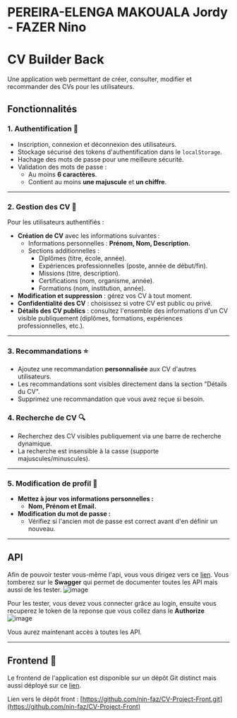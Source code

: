 # PEREIRA-ELENGA MAKOUALA Jordy - FAZER Nino 
# CV Builder Back

Une application web permettant de créer, consulter, modifier et recommander des CVs pour les utilisateurs.

## Fonctionnalités

### 1. Authentification 🔐
- Inscription, connexion et déconnexion des utilisateurs.
- Stockage sécurisé des tokens d'authentification dans le `localStorage`.
- Hachage des mots de passe pour une meilleure sécurité.
- Validation des mots de passe :
  - Au moins **6 caractères**.
  - Contient au moins **une majuscule** et **un chiffre**.

---

### 2. Gestion des CV 📝
Pour les utilisateurs authentifiés :  

- **Création de CV** avec les informations suivantes :
  - Informations personnelles : **Prénom, Nom, Description.**
  - Sections additionnelles : 
    - Diplômes (titre, école, année).
    - Expériences professionnelles (poste, année de début/fin).
    - Missions (titre, description).
    - Certifications (nom, organisme, année).
    - Formations (nom, institution, année).
- **Modification et suppression** : gérez vos CV à tout moment.
- **Confidentialité des CV** : choisissez si votre CV est public ou privé.
- **Détails des CV publics** : consultez l'ensemble des informations d'un CV visible publiquement (diplômes, formations, expériences professionnelles, etc.).

---

### 3. Recommandations ⭐
- Ajoutez une recommandation **personnalisée** aux CV d'autres utilisateurs.
- Les recommandations sont visibles directement dans la section "Détails du CV".
- Supprimez une recommandation que vous avez reçue si besoin.


### 4. Recherche de CV 🔍
- Recherchez des CV visibles publiquement via une barre de recherche dynamique.
- La recherche est insensible à la casse (supporte majuscules/minuscules).

---

### 5. Modification de profil 👤
- **Mettez à jour vos informations personnelles :**
  - **Nom, Prénom et Email.**
- **Modification du mot de passe :**
  - Vérifiez si l'ancien mot de passe est correct avant d'en définir un nouveau.

---

## API
Afin de pouvoir tester vous-même l'api, vous vous dirigez vers ce [lien](https://cv-project-api.onrender.com/api-docs/).
Vous tomberez sur le **Swagger** qui permet de documenter toutes les API mais aussi de les tester.
![image](https://github.com/user-attachments/assets/283184be-b174-4012-bd94-01d15731b726)

Pour les tester, vous devez vous connecter grâce au login, ensuite vous recuperez le token de la reponse que vous collez dans le **Authorize**
![image](https://github.com/user-attachments/assets/4f42859e-e8bb-4335-8ad6-5859b45ea9c8)

Vous aurez maintenant accès à toutes les API.

---

## Frontend 🚀
Le frontend de l'application est disponible sur un dépôt Git distinct mais aussi déployé sur ce [lien](https://cv-project-front.onrender.com/).

Lien vers le dépôt front : [https://github.com/nin-faz/CV-Project-Front.git](https://github.com/nin-faz/CV-Project-Front)
